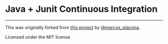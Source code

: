 # Java + Junit Continuous Integration
----------
This was originally forked from [this project](https://github.com/mplacona/java-junit-template-project) by [@marcos_placona](https://twitter.com/marcos_placona).

Licensed under the MIT license.
